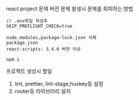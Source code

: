 react project 문제 버전 문제 발생시 문제를 회피하는 방법

```react
// .env파일 작성후
SKIP_PREFLIGHT_CHECK=true

node_modules,package-lock.json 삭제
package.json
react-scripts: 3.4.0 버전 이상

npm i
```



프로젝트 생성시 할일

1. lint, prettier, lint-stage,huskey등 설정
2. router등 라이브러리 설치
